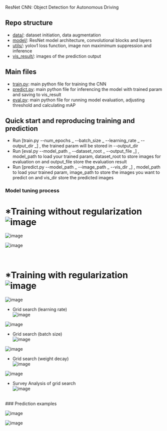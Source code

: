 ResNet CNN: Object Detection for Autonomous Driving <br />


## Repo structure

* [data/](data/): dataset initiation, data augmentation
* [model/](model/): ResNet model architecture, convolutional blocks and layers
* [utils/](utils/): yolov1 loss function, image non maximimum suppression and inference
* [vis_result/](vis_result/): images of the prediction output


## Main files

* [train.py](train.py): main python file for training the CNN
* [predict.py](predict.py): main python file for inferencing the model with trained param and saving to vis_result
* [eval.py](eval.py): main python file for running model evaluation, adjusting threshold and calculating mAP

## Quick start and reproducing training and prediction


* Run [train.py --num_epochs _ --batch_size _ --learning_rate _ --output_dir _] , the trained param will be stored in --output_dir
* Run [eval.py --model_path _ --dataset_root _ --output_file _] , model_path to load your trained param, dataset_root to store images for evaluation on and output_file store the evaluation result
* Run [predict.py --model_path _ --image_path _ --vis_dir _] , model_path to load your trained param, image_path to store the images you want to predict on and vis_dir store the predicted images



### Model tuning process


*Training without regularization<br />
![image](https://github.com/haynyh/ResNet-CNN-Object-Detection-for-Autonomous-Driving/assets/46237598/11b230b9-7364-4549-95d9-8f1be71513c2)
=======
![image](https://github.com/haynyh/ResNet-CNN-Object-Detection-for-Autonomous-Driving/assets/46237598/23b96b85-b943-40a5-9ad7-c70b9758174b)



![image](https://github.com/haynyh/ResNet-CNN-Object-Detection-for-Autonomous-Driving/assets/46237598/cc844302-3f9b-4174-a1d7-eb892be39317)

<br />


*Training with regularization<br />
![image](https://github.com/haynyh/ResNet-CNN-Object-Detection-for-Autonomous-Driving/assets/46237598/981a5c05-b6e1-4a89-bca3-56029b328a05)
=======

![image](https://github.com/haynyh/ResNet-CNN-Object-Detection-for-Autonomous-Driving/assets/46237598/8795b70a-0540-4ba9-a1d1-f18ea609d55a)



* Grid search (learning rate) <br />
![image](https://github.com/haynyh/ResNet-CNN-Object-Detection-for-Autonomous-Driving/assets/46237598/742ac65b-6e76-4c45-95b3-a7f81ff9a7f8)



![image](https://github.com/haynyh/ResNet-CNN-Object-Detection-for-Autonomous-Driving/assets/46237598/c2f88075-6591-4b9f-b93a-d68022073130)


* Grid search (batch size) <br />
![image](https://github.com/haynyh/ResNet-CNN-Object-Detection-for-Autonomous-Driving/assets/46237598/8030c387-ea48-4907-9fea-026f97195276)



![image](https://github.com/haynyh/ResNet-CNN-Object-Detection-for-Autonomous-Driving/assets/46237598/a10f2fd8-51d6-46d2-9ce0-5df8a4d17da6)


* Grid search (weight decay) <br />
![image](https://github.com/haynyh/ResNet-CNN-Object-Detection-for-Autonomous-Driving/assets/46237598/17c0a61d-f8cb-4a84-a691-df3ec3227ffc)



![image](https://github.com/haynyh/ResNet-CNN-Object-Detection-for-Autonomous-Driving/assets/46237598/44afc0f7-d08a-4cca-a90e-44297ca8622e)


* Survey Analysis of grid search <br />
![image](https://github.com/haynyh/ResNet-CNN-Object-Detection-for-Autonomous-Driving/assets/46237598/722fbd2c-7bb5-4c83-9f88-1f2ec9bb2e40)


<br />
### Prediction examples

![image](https://github.com/haynyh/ResNet-CNN-Object-Detection-for-Autonomous-Driving/assets/46237598/d38ccba1-1891-4d46-900a-ddd0e50c7200)

![image](https://github.com/haynyh/ResNet-CNN-Object-Detection-for-Autonomous-Driving/assets/46237598/b31d026c-bfcc-4ad5-a848-cac5966337df)


